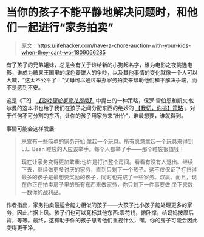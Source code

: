 # 当你的孩子不能平静地解决问题时，和他们一起进行“家务拍卖”

> 原文：<https://lifehacker.com/have-a-chore-auction-with-your-kids-when-they-cant-wo-1809066285>

有了孩子的兄弟姐妹，总是会有关于谁给新的小狗起名字，谁为电影之夜挑选电影，谁成为糖果王国里的绿色姜饼人的争吵，以及其他事情的变化就像一个人可以大喊，“这太不公平了！”父母可以通过举办家务拍卖来帮助他们和平解决争端，而不是感到不安。

这是《T2】 [*【游戏理论家育儿指南】*](https://www.amazon.com/Game-Theorists-Guide-Parenting-Negotiators/dp/0374536902/?asc_campaign=InlineText&asc_refurl=https://lifehacker.com/have-a-chore-auction-with-your-kids-when-they-cant-wo-1809066285&asc_source=&tag=kinjalifehackerlink-20) 中提出的一种策略，保罗·雷伯恩和凯文·佐尔曼的这本书也给了我们在孩子之间分配东西的绝妙的 [【我切，你挑】策略](http://offspring.lifehacker.com/use-the-i-cut-you-pick-strategy-for-dividing-stuff-b-1797207063) 。对于任何不可分割的东西，让你的孩子用家务来“出价”，谁最想要，谁就得到。



事情可能会这样发展:

> 从宣布一些简单的家务开始:拿起一个玩具。所有愿意拿起一个玩具来得到 L.L. Bean 睡袋的人应该举手。每个人都举了手——那个睡袋很值钱！
> 
> 现在让家务变得更加繁重:也许是打扫整个房间。看看有没有人退出。继续下去，继续做更多讨厌的家务，直到只剩下一个孩子。这不仅保证了打扫得最多的孩子是最想要奖励的孩子，同时也完成了一些家务。双赢。而且，现在你正在拍卖房子里的所有东西来做家务，你只剩下一件事要做:坐下来数一数你的战利品。

作者指出，家务拍卖最适合能力相似的孩子——大孩子比小孩子能处理更多的家务，因此占据上风。孩子们也可以竞标其他东西:零花钱，俯卧撑，给妈妈按摩后背，等等。最终，这有助于你的孩子思考他们重视什么，嘿，你的房子可能会因此变得更干净。
